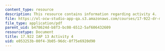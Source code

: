 ```yaml
---
content_type: resource
description: This resource contains information regarding activity 4.
file: https://ol-ocw-studio-app-qa.s3.amazonaws.com/courses/17-922-dr-martin-luther-king-jr-iap-design-seminar-january-iap-2013/e053253b00f43b0596dc8f75e6920d90_MIT17_922IAP13_Activity4.pdf
file_type: application/pdf
parent_uid: b478624d-b8f3-bc08-6512-5af606432609
resourcetype: Document
title: 17.922 IAP 13 Activity 4
uid: e053253b-00f4-3b05-96dc-8f75e6920d90
---
```

